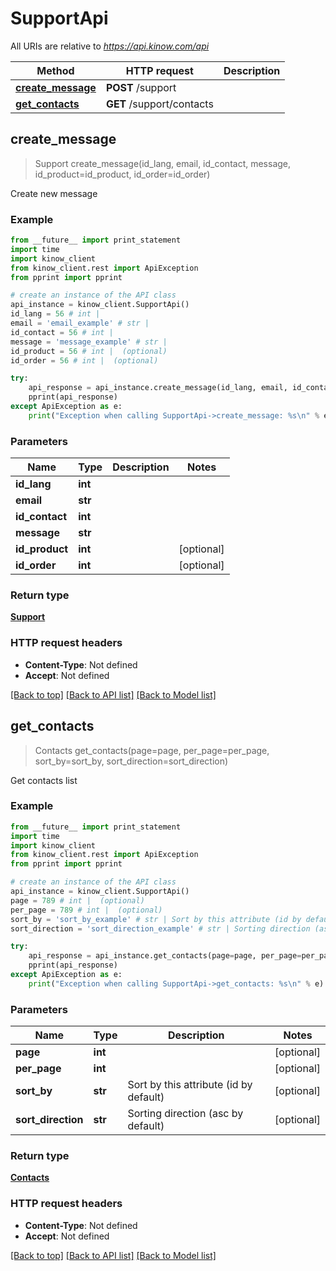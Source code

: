 # SupportApi

All URIs are relative to *https://api.kinow.com/api*

Method | HTTP request | Description
------------- | ------------- | -------------
[**create_message**](#create_message) | **POST** /support | 
[**get_contacts**](#get_contacts) | **GET** /support/contacts | 


## **create_message**
> Support create_message(id_lang, email, id_contact, message, id_product=id_product, id_order=id_order)



Create new message

### Example 
```python
from __future__ import print_statement
import time
import kinow_client
from kinow_client.rest import ApiException
from pprint import pprint

# create an instance of the API class
api_instance = kinow_client.SupportApi()
id_lang = 56 # int | 
email = 'email_example' # str | 
id_contact = 56 # int | 
message = 'message_example' # str | 
id_product = 56 # int |  (optional)
id_order = 56 # int |  (optional)

try: 
    api_response = api_instance.create_message(id_lang, email, id_contact, message, id_product=id_product, id_order=id_order)
    pprint(api_response)
except ApiException as e:
    print("Exception when calling SupportApi->create_message: %s\n" % e)
```

### Parameters

Name | Type | Description  | Notes
------------- | ------------- | ------------- | -------------
 **id_lang** | **int**|  | 
 **email** | **str**|  | 
 **id_contact** | **int**|  | 
 **message** | **str**|  | 
 **id_product** | **int**|  | [optional] 
 **id_order** | **int**|  | [optional] 

### Return type

[**Support**](#Support)

### HTTP request headers

 - **Content-Type**: Not defined
 - **Accept**: Not defined

[[Back to top]](#) [[Back to API list]](#documentation-for-api-endpoints) [[Back to Model list]](#documentation-for-models)

## **get_contacts**
> Contacts get_contacts(page=page, per_page=per_page, sort_by=sort_by, sort_direction=sort_direction)



Get contacts list

### Example 
```python
from __future__ import print_statement
import time
import kinow_client
from kinow_client.rest import ApiException
from pprint import pprint

# create an instance of the API class
api_instance = kinow_client.SupportApi()
page = 789 # int |  (optional)
per_page = 789 # int |  (optional)
sort_by = 'sort_by_example' # str | Sort by this attribute (id by default) (optional)
sort_direction = 'sort_direction_example' # str | Sorting direction (asc by default) (optional)

try: 
    api_response = api_instance.get_contacts(page=page, per_page=per_page, sort_by=sort_by, sort_direction=sort_direction)
    pprint(api_response)
except ApiException as e:
    print("Exception when calling SupportApi->get_contacts: %s\n" % e)
```

### Parameters

Name | Type | Description  | Notes
------------- | ------------- | ------------- | -------------
 **page** | **int**|  | [optional] 
 **per_page** | **int**|  | [optional] 
 **sort_by** | **str**| Sort by this attribute (id by default) | [optional] 
 **sort_direction** | **str**| Sorting direction (asc by default) | [optional] 

### Return type

[**Contacts**](#Contacts)

### HTTP request headers

 - **Content-Type**: Not defined
 - **Accept**: Not defined

[[Back to top]](#) [[Back to API list]](#documentation-for-api-endpoints) [[Back to Model list]](#documentation-for-models)

